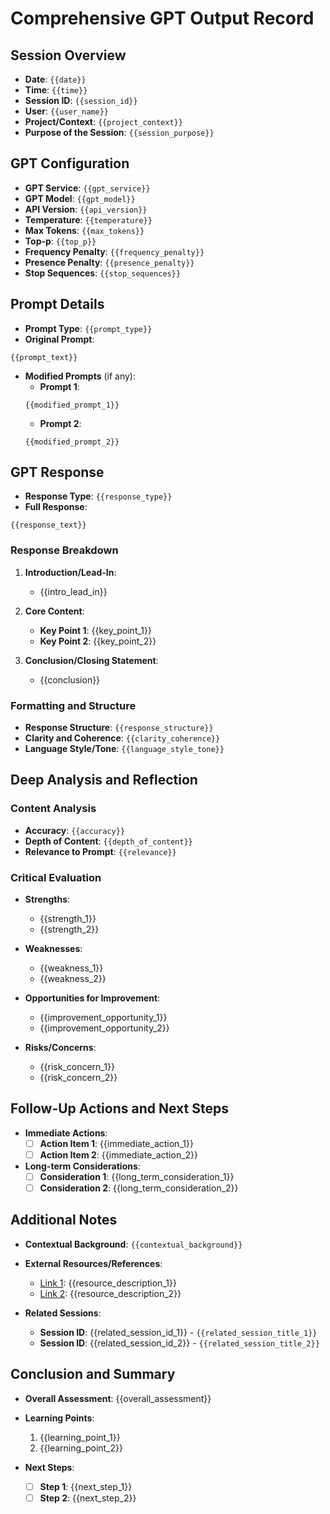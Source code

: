 # Comprehensive GPT Output Record

## Session Overview

- **Date**: `{{date}}`
- **Time**: `{{time}}`
- **Session ID**: `{{session_id}}`
- **User**: `{{user_name}}`
- **Project/Context**: `{{project_context}}`
- **Purpose of the Session**: `{{session_purpose}}`  <!-- Example: Research, Content Creation, Problem-Solving, etc. -->

## GPT Configuration

- **GPT Service**: `{{gpt_service}}`  <!-- Example: OpenAI, Anthropic, etc. -->
- **GPT Model**: `{{gpt_model}}`  <!-- Example: GPT-4, GPT-3.5, Claude, etc. -->
- **API Version**: `{{api_version}}`  <!-- Example: v1, v2, etc. -->
- **Temperature**: `{{temperature}}`  <!-- Example: 0.7 -->
- **Max Tokens**: `{{max_tokens}}`  <!-- Example: 1000 -->
- **Top-p**: `{{top_p}}`  <!-- Example: 0.9 -->
- **Frequency Penalty**: `{{frequency_penalty}}`  <!-- Example: 0.2 -->
- **Presence Penalty**: `{{presence_penalty}}`  <!-- Example: 0.1 -->
- **Stop Sequences**: `{{stop_sequences}}`  <!-- Example: "###", "\n\n", etc. -->

## Prompt Details

- **Prompt Type**: `{{prompt_type}}`  <!-- Example: Question, Instruction, Creative, etc. -->
- **Original Prompt**:
```
{{prompt_text}}
```
- **Modified Prompts** (if any):
  - **Prompt 1**:
  ```
  {{modified_prompt_1}}
  ```
  - **Prompt 2**:
  ```
  {{modified_prompt_2}}
  ```

## GPT Response

- **Response Type**: `{{response_type}}`  <!-- Example: Factual, Creative, Code, etc. -->
- **Full Response**:
```
{{response_text}}
```

### Response Breakdown

1. **Introduction/Lead-In**:
   - {{intro_lead_in}}

2. **Core Content**:
   - **Key Point 1**: {{key_point_1}}
   - **Key Point 2**: {{key_point_2}}

3. **Conclusion/Closing Statement**:
   - {{conclusion}}

### Formatting and Structure

- **Response Structure**: `{{response_structure}}`  <!-- Example: Bullet Points, Paragraphs, Code Blocks, etc. -->
- **Clarity and Coherence**: `{{clarity_coherence}}`  <!-- Rate on a scale of 1-10 or provide qualitative feedback -->
- **Language Style/Tone**: `{{language_style_tone}}`  <!-- Example: Formal, Conversational, Technical, etc. -->

## Deep Analysis and Reflection

### Content Analysis

- **Accuracy**: `{{accuracy}}`  <!-- Example: High, Medium, Low -->
- **Depth of Content**: `{{depth_of_content}}`  <!-- Example: Superficial, Detailed, In-depth -->
- **Relevance to Prompt**: `{{relevance}}`  <!-- Example: Directly Relevant, Somewhat Relevant, Off-topic -->

### Critical Evaluation

- **Strengths**:
  - {{strength_1}}
  - {{strength_2}}

- **Weaknesses**:
  - {{weakness_1}}
  - {{weakness_2}}

- **Opportunities for Improvement**:
  - {{improvement_opportunity_1}}
  - {{improvement_opportunity_2}}

- **Risks/Concerns**:
  - {{risk_concern_1}}
  - {{risk_concern_2}}

## Follow-Up Actions and Next Steps

- **Immediate Actions**:
  - [ ] **Action Item 1**: {{immediate_action_1}}
  - [ ] **Action Item 2**: {{immediate_action_2}}

- **Long-term Considerations**:
  - [ ] **Consideration 1**: {{long_term_consideration_1}}
  - [ ] **Consideration 2**: {{long_term_consideration_2}}

## Additional Notes

- **Contextual Background**: `{{contextual_background}}`  <!-- Any background information that influenced the prompt or session -->
- **External Resources/References**:
  - [Link 1](url): {{resource_description_1}}
  - [Link 2](url): {{resource_description_2}}

- **Related Sessions**:
  - **Session ID**: {{related_session_id_1}} - `{{related_session_title_1}}`
  - **Session ID**: {{related_session_id_2}} - `{{related_session_title_2}}`

## Conclusion and Summary

- **Overall Assessment**:
  {{overall_assessment}}  <!-- Example: Summary of the quality and usefulness of the response -->

- **Learning Points**:
  1. {{learning_point_1}}
  2. {{learning_point_2}}

- **Next Steps**:
  - [ ] **Step 1**: {{next_step_1}}
  - [ ] **Step 2**: {{next_step_2}}
